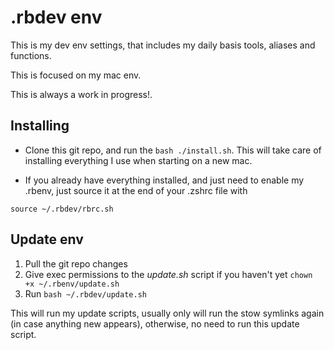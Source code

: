 # .rbdev env

This is my dev env settings, that includes my daily basis tools, aliases and
functions.

This is focused on my mac env.

This is always a work in progress!.

## Installing

- Clone this git repo, and run the `bash ./install.sh`. This will take care of
  installing everything I use when starting on a new mac.

- If you already have everything installed, and just need to enable my .rbenv,
  just source it at the end of your .zshrc file with

```
source ~/.rbdev/rbrc.sh
```

## Update env

1. Pull the git repo changes
2. Give exec permissions to the _update.sh_ script if you haven't yet `chown +x
~/.rbenv/update.sh`
3. Run `bash ~/.rbdev/update.sh`

This will run my update scripts, usually only will run the stow symlinks again
(in case anything new appears), otherwise, no need to run this update script.
